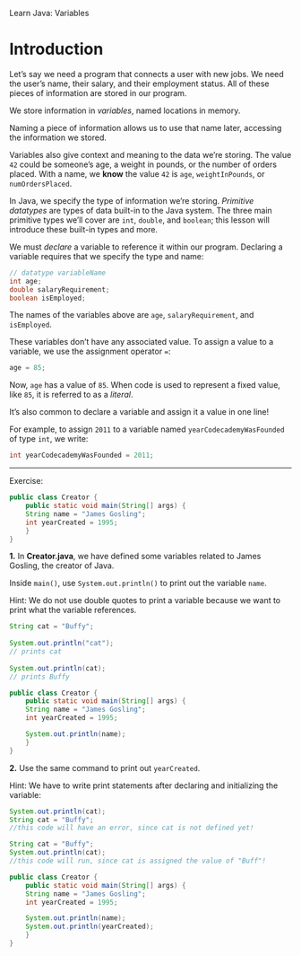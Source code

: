 Learn Java: Variables
# Introduction

Let’s say we need a program that connects a user with new jobs. We need the user’s name, their salary, and their employment status. All of these pieces of information are stored in our program.

We store information in _variables_, named locations in memory.

Naming a piece of information allows us to use that name later, accessing the information we stored.

Variables also give context and meaning to the data we’re storing. The value `42` could be someone’s age, a weight in pounds, or the number of orders placed. With a name, we **know** the value `42` is `age`, `weightInPounds`, or `numOrdersPlaced`.

In Java, we specify the type of information we’re storing. _Primitive datatypes_ are types of data built-in to the Java system. The three main primitive types we’ll cover are `int`, `double`, and `boolean`; this lesson will introduce these built-in types and more.

We must _declare_ a variable to reference it within our program. Declaring a variable requires that we specify the type and name:

```java
// datatype variableName
int age;
double salaryRequirement;
boolean isEmployed;
```

The names of the variables above are `age`, `salaryRequirement`, and `isEmployed`.

These variables don’t have any associated value. To assign a value to a variable, we use the assignment operator `=`:

```java
age = 85;
```

Now, `age` has a value of `85`. When code is used to represent a fixed value, like `85`, it is referred to as a _literal_.

It’s also common to declare a variable and assign it a value in one line!

For example, to assign `2011` to a variable named `yearCodecademyWasFounded` of type `int`, we write:

```java
int yearCodecademyWasFounded = 2011;
```

---

Exercise:

```java
public class Creator {
	public static void main(String[] args) {
    String name = "James Gosling";
    int yearCreated = 1995;
	}
}
```

**1.** In **Creator.java**, we have defined some variables related to James Gosling, the creator of Java.

Inside `main()`, use `System.out.println()` to print out the variable `name`.

Hint: We do not use double quotes to print a variable because we want to print what the variable references.
```java
String cat = "Buffy";
 
System.out.println("cat");
// prints cat
 
System.out.println(cat);
// prints Buffy
```

```java
public class Creator {
	public static void main(String[] args) {
    String name = "James Gosling";
    int yearCreated = 1995;

    System.out.println(name);
	}
}
```

**2.** Use the same command to print out `yearCreated`.

Hint: We have to write print statements after declaring and initializing the variable:
```java
System.out.println(cat);
String cat = "Buffy";
//this code will have an error, since cat is not defined yet!
```
```java
String cat = "Buffy";
System.out.println(cat);
//this code will run, since cat is assigned the value of "Buff"!
```

```java
public class Creator {
	public static void main(String[] args) {
    String name = "James Gosling";
    int yearCreated = 1995;

    System.out.println(name);
    System.out.println(yearCreated);
	}
}
```